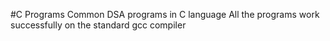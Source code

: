 #C Programs
Common DSA programs in C language 
All the programs work successfully on the standard gcc compiler
